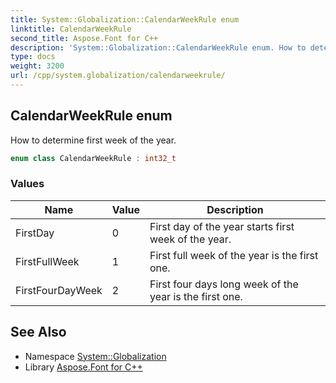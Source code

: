 ```yaml
---
title: System::Globalization::CalendarWeekRule enum
linktitle: CalendarWeekRule
second_title: Aspose.Font for C++
description: 'System::Globalization::CalendarWeekRule enum. How to determine first week of the year in C++.'
type: docs
weight: 3200
url: /cpp/system.globalization/calendarweekrule/
---
```

## CalendarWeekRule enum


How to determine first week of the year.

```cpp
enum class CalendarWeekRule : int32_t
```

### Values

| Name | Value | Description |
| --- | --- | --- |
| FirstDay | 0 | First day of the year starts first week of the year. |
| FirstFullWeek | 1 | First full week of the year is the first one. |
| FirstFourDayWeek | 2 | First four days long week of the year is the first one. |

## See Also

* Namespace [System::Globalization](../)
* Library [Aspose.Font for C++](../../)
